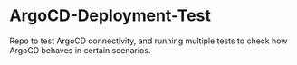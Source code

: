 # ArgoCD-Deployment-Test
Repo to test ArgoCD connectivity, and 
running multiple tests to check how ArgoCD behaves in certain scenarios.
